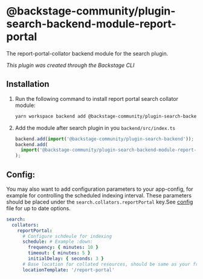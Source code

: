 # @backstage-community/plugin-search-backend-module-report-portal

The report-portal-collator backend module for the search plugin.

_This plugin was created through the Backstage CLI_

## Installation

1. Run the following command to install report portal search collator module:

   ```sh
   yarn workspace backend add @backstage-community/plugin-search-backend-module-report-portal
   ```

2. Add the module after search plugin in you `backend/src/index.ts`
   ```js title="backend/src/index.ts"
   backend.add(import('@backstage-community/plugin-search-backend'));
   backend.add(
     import('@backstage-community/plugin-search-backend-module-report-portal'),
   );
   ```

## Config:

You may also want to add configuration parameters to your app-config, for example for controlling the scheduled indexing interval. These parameters should be placed under the `search.collators.reportPortal` key.See [config](./config.d.ts) file for up to date options.

```yaml
search:
  collators:
    reportPortal:
      # Configure schdeule for indexing
      schedule: # Example :down:
        frequency: { minutes: 10 }
        timeout: { minutes: 5 }
        initialDelay: { seconds: 3 }
      # Base location for collated resources, should be same as your frontend plugin route.
      locationTemplate: '/report-portal'
```
